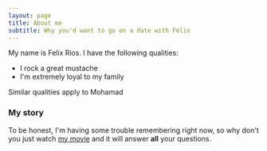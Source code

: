 ```yaml
---
layout: page
title: About me
subtitle: Why you'd want to go on a date with Felix
---
```


My name is Felix Rios. I have the following qualities:

- I rock a great mustache
- I'm extremely loyal to my family

Similar qualities apply to Mohamad

### My story

To be honest, I'm having some trouble remembering right now, so why don't you just watch [my movie](https://en.wikipedia.org/wiki/The_Princess_Bride_%28film%29) and it will answer **all** your questions.
